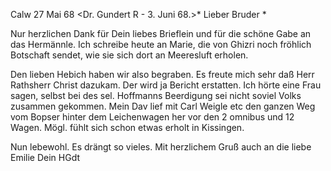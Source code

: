  Calw 27 Mai 68
 <Dr. Gundert R - 3. Juni 68.>*
Lieber Bruder <Ostertag>*

Nur herzlichen Dank für Dein liebes Brieflein und für die schöne Gabe an das Hermännle. Ich schreibe heute an Marie, die von Ghizri noch fröhlich Botschaft sendet, wie sie sich dort an Meeresluft erholen.

Den lieben Hebich haben wir also begraben. Es freute mich sehr daß Herr Rathsherr Christ dazukam. Der wird ja Bericht erstatten. Ich hörte eine Frau sagen, selbst bei des sel. Hoffmanns Beerdigung sei nicht soviel Volks zusammen gekommen. Mein Dav lief mit Carl Weigle etc den ganzen Weg vom Bopser hinter dem Leichenwagen her vor den 2 omnibus und 12 Wagen. Mögl. fühlt sich schon etwas erholt in Kissingen.

Nun lebewohl. Es drängt so vieles. Mit herzlichem Gruß auch an die liebe Emilie
 Dein HGdt
